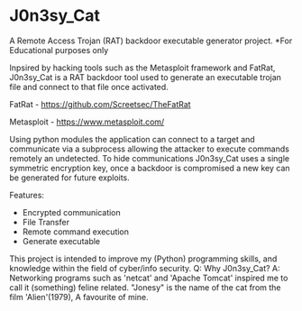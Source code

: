 # J0n3sy_Cat
A Remote Access Trojan (RAT) backdoor executable generator project. 
*For Educational purposes only

Inpsired by hacking tools such as the Metasploit framework and FatRat, J0n3sy_Cat is a RAT backdoor tool used to generate an executable trojan file and connect to that file once activated.

FatRat - https://github.com/Screetsec/TheFatRat

Metasploit - https://www.metasploit.com/

Using python modules the application can connect to a target and communicate via a subprocess allowing the attacker to execute commands remotely an undetected. To hide communications J0n3sy_Cat uses a single symmetric encryption key, once a backdoor is compromised a new key can be generated for future exploits.

Features:
 - Encrypted communication
 - File Transfer
 - Remote command execution
 - Generate executable
 
This project is intended to improve my (Python) programming skills, and knowledge within the field of cyber/info security.
Q: Why J0n3sy_Cat?
A: Networking programs such as 'netcat' and 'Apache Tomcat' inspired me to call it (something) feline related. "Jonesy" is the name of the cat from the film 'Alien'(1979), A favourite of mine.
